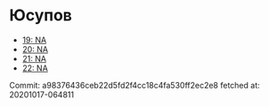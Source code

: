 # Юсупов
- [19: NA](19.md)
- [20: NA](20.md)
- [21: NA](21.md)
- [22: NA](22.md)

Commit: a98376436ceb22d5fd2f4cc18c4fa530ff2ec2e8
 fetched at: 20201017-064811
